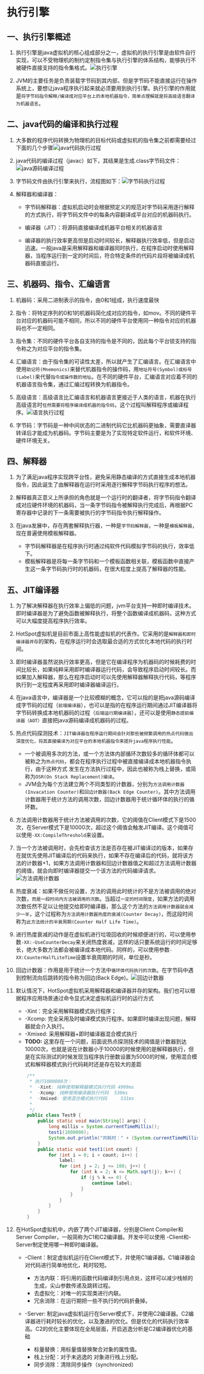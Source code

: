 # 执行引擎

## 一、执行引擎概述
1. 执行引擎是java虚拟机的核心组成部分之一，虚拟机的执行引擎是由软件自行实现，可以不受物理机的制约定制指令集与执行引擎的体系结构，能够执行不被硬件直接支持的指令集格式。![执行引擎](./img/执行引擎.jpg)

2. JVM的主要任务是负责装载字节码到其内部，但是字节码不能直接运行在操作系统上，要想让java程序执行起来就必须要用到执行引擎。执行引擎的作用就是`将字节码指令解释/编译成对应平台上的本地机器指令，简单点理解就是将高级语言翻译为机器语言`。

## 二、java代码的编译和执行过程
1. 大多数的程序代码转换为物理机的目标代码或虚拟机的指令集之前都需要经过下面的几个步骤![java代码执行过程](./img/java代码执行过程.jpg)

2. java代码的编译过程（javac）如下，其结果是生成.class字节码文件：![java源码编译过程](./img/java源码编译.jpg)

3. 字节码文件由执行引擎来执行，流程图如下：![字节码执行过程](./img/字节码执行过程.jpg)

4. 解释器和编译器：
    - 字节码解释器：虚拟机启动时会根据预定义的规范对字节码采用逐行解释的方式执行，将字节码文件中的每条内容翻译成平台对应的机器码执行。

    - 编译器（JIT）：将源码直接编译成机器平台相关的机器语言

    - 编译器的执行效率更高但是启动时间较长，解释器执行效率低，但是启动迅速。一般java是采用解释器和编译器同时执行，在程序启动时使用解释器，当程序运行到一定的时间后，符合特定条件的代码片段将被编译成机器码直接运行。

## 三、机器码、指令、汇编语言
1. 机器码：采用二进制表示的指令，由0和1组成，执行速度最快

2. 指令：将特定序列的0和1的机器码简化成对应的指令，如mov。不同的硬件平台对应的机器码可能不相同，所以不同的硬件平台使用同一种指令对应的机器码也不一定相同。

3. 指令集：不同的硬件平台各自支持的指令是不同的，因此每个平台锁支持的指令称之为对应平台的指令集。

4. 汇编语言：由于指令集的可读性太差，所以就产生了汇编语言。在汇编语言中使用`助记符(Mnemonics)`来替代机器指令的操作码，用`地址符号(Symbol)或标号(Label)`来代替`指令或操作数的地址`。在不同的硬件平台，汇编语言对应着不同的机器语言指令集，通过汇编过程转换为机器指令。

5. 高级语言：高级语言比汇编语言和机器语言更接近于人类的语言，机器在执行高级语言时`任然需要将程序编译成机器的指令码`，这个过程叫解释程序或编译程序。![语言执行过程](./img/语言执行过程.jpg)

6. 字节码：字节码是一种中间状态的二进制代码它比机器码更抽象，需要直译器转译后才能成为机器码。字节码主要是为了实现特定软件运行，和软件环境、硬件环境无关。

## 四、解释器
1. 为了满足java程序实现跨平台性，避免采用静态编译的方式直接生成本地机器指令，因此诞生了由解释器在运行时采用逐行解释字节码执行程序的想法。

2. 解释器真正意义上所承担的角色就是一个运行时的翻译者，将字节码指令翻译成对应硬件环境的机器码，当一条字节码指令被解释执行完成后，再根据PC寄存器中记录的下一条需要被执行的字节码指令执行解释操作。

3. 在java发展中，存在两套解释执行器，一种是`字节码解释器`，一种是`模板解释器`，现在普遍使用模板解释器。
    - 字节码解释器是在程序执行时通过纯软件代码模拟字节码的执行，效率低下。
    - 模板解释器是将每一条字节码和一个模板函数相关联，模板函数中直接产生这一条字节码执行时的机器码，在很大程度上提高了解释器的性能。

## 五、JIT编译器
1. 为了解决解释器在执行效率上偏低的问题，jvm平台支持一种即时编译技术。即时编译器是为了避免函数被解释执行，将整个函数编译成机器码，这种方式可以大幅度提高程序执行效率。

2. HotSpot虚拟机是目前市面上高性能虚拟机的代表作。它采用的是`解释器和即时编译器并存`的架构，在程序运行时会选取最合适的方式优化本地代码的执行时间。

3. 即时编译器虽然说执行效率更高，但是它在编译程序为机器码的时候耗费的时间比较长，如果纯粹采用即时编译器运行代码，会导致程序启动时间较长。而如果加入解释器，那么在程序启动时可以先使用解释器解释执行代码，等程序执行到一定程度再采用即时编译器编译运行。

4. 在java语言中，编译器是一个比较模糊的概念，它可以指的是把java源码编译成字节码的过程（`前端编译器`），也可以是指的在程序运行期间通过JIT编译器将字节码转换成本地机器码的过程（`后端运行期编译器`），还可以是使用`静态提前编译器（AOT）`直接把java源码编译成机器码的过程。

5. 热点代码探测技术：`JIT编译器在程序运行期间会针对那些被频繁调用的热点代码做出深度优化，将其直接编译为对应平台的本地机器指令来提升java程序执行性能`。
    - 一个被调用多次的方法，或一个方法体内部循环次数较多的循环体都可以被称之为`热点代码`，都会在程序执行过程中被直接编译成本地机器指令执行，由于这种方式 发生在方法执行过程中，因此也被称为栈上替换，或简称为`OSR(On Stack Replacement)编译`。
    - JVM会为每个方法建立两个不同类型的计数器，分别为`方法调用计数器(Invacation Counter)`和`回边计数器(Back Edge Counter)`。其中方法调用计数器用于统计方法的调用次数，回边计数器用于统计循环体的执行的循环数。

6. 方法调用计数器用于统计方法被调用的次数，它的阈值在Client模式下是1500次，在Server模式下是10000次，超过这个阈值会触发JIT编译。这个阈值可以使用`-XX:CompileThreshold`来设置。

7. 当一个方法被调用时，会先检查该方法是否存在被JIT编译过的版本，如果存在就优先使用JIT编译后的代码来执行，如果不存在编译后的代码，就将该方法的计数器+1，如果方法调用计数器和回边计数器值之和超过方法调用计数器的阈值，就会向即时编译器提交一个该方法的代码编译请求。![方法调用计数器](./img/方法调用计数器.jpg)

8. 热度衰减：如果不做任何设置，方法的调用此时统计的不是方法被调用的绝对次数，`而是一段时间内方法被调用的次数`。当超过`一定的时间限度`，如果方法的调用次数任然不足以让他提交给即时编译器，那么这个方法的`方法调用计数器就会减少一半`，这个过程称为`方法调用计数器热度的衰减(Counter Decay)`，而这段时间称为`此方法统计的半衰周期(Counter Half Life Time)`。

9. 进行热度衰减的动作是在虚拟机进行垃圾回收的时候顺便进行的，可以使用参数`-XX:-UseCounterDecay`来关闭热度衰减，这样的话只要系统运行的时间足够长，绝大多数方法都会被编译成本地代码。同样的，可以使用参数`-XX:CounterHalfLiteTime`设置半衰周期的时间，单位是秒。

10. 回边计数器：作用是用于统计一个方法中`循环体代码执行的次数`。在字节码中遇到控制流向后跳转的指令称为回边(Back Edge)。![回边计数器](./img/回边计数器.jpg)

11. 默认情况下，HotSpot虚拟机采用解释器和编译器并存的架构。我们也可以根据程序应用场景通过命令显式决定虚拟机运行时的运行方式
    - -Xint：完全采用解释器模式执行程序；
    - -Xcomp: 完全采用及时编译模式执行程序。如果即时编译出现问题，解释器就会介入执行。
    - -Xmixed: 采用解释器+即时编译器混合模式执行
    - **TODO:** 这里存在一个问题，前面说热点探测技术的阈值是计数器到达10000次，也就是说在计数器小于10000的时候使用的是解释器执行，但是在实际测试的时候发现当程序执行册数设置为5000的时候，使用混合模式和解释器模式执行代码耗时还是存在较大的差距
    ```java
        /**
         * 执行1000000次：
         *  -Xint: 纯粹使用解释器模式执行代码 4999ms
         *  -Xcomp: 纯粹使用编译器执行代码  530ms
         *  -Xmixed: 使用混合模式执行代码     531ms
         * 
         */
        public class Test9 {
            public static void main(String[] args) {
                long millis = System.currentTimeMillis();
                test1(1000000);
                System.out.println("共耗时：" + (System.currentTimeMillis() - millis) + " ms");
            }
            public static void test1(int count) {
                for (int i = 0; i < count; i++) {
                    label:
                    for (int j = 2; j <= 100; j++) {
                        for (int k = 2; k <= Math.sqrt(j); k++) {
                            if (j % k == 0) {
                                continue label;
                            }
                        }
                    }
                }
            }
        }
    ```

12. 在HotSpot虚拟机中，内嵌了两个JIT编译器，分别是Client Compiler和Server Compiler，一般简称为C1和C2编译器。开发中可以使用 -Client和-Server制定使用哪一种即时编译器。
    - -Client：制定虚拟机运行在Client模式下，并使用C1编译器。C1编译器会对代码进行简单地优化，耗时较短。
        - 方法内联：将引用的函数代码编译到引用点处，这样可以减少栈帧的生成，尖山参数传递及跳转过程。
        - 去虚拟化：对唯一的实现类进行内联。
        - 冗余消除：在运行期把一些不执行的代码折叠掉。

    - -Server: 制定java虚拟机运行在Server模式下，并使用C2编译器。C2编译器进行耗时较长的优化，以及激进的优化。但是优化的代码执行效率高。C2的优化主要体现在全局层面，开启逃逸分析是C2编译器优化的基础
        - 标量替换：用标量值替换聚合对象的属性值。
        - 栈上分配：对于未逃逸的
        对象进行栈上分配。
        - 同步消除：清除同步操作（synchronized）





